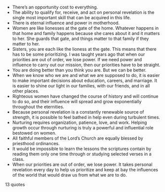  - There’s an opportunity cost to everything.
 - The ability to qualify for, receive, and act on personal revelation is the single most important skill that can be acquired in this life.
 - There is eternal influence and power in motherhood.
 - Women are like lionesses at the gate of the home. Whatever happens in that home and family happens because she cares about it and it matters to her. She guards that gate, and things matter to that family if they matter to her.
 - Sisters, you are each like the lioness at the gate. This means that there has to be some prioritizing. I was taught years ago that when our priorities are out of order, we lose power. If we need power and influence to carry out our mission, then our priorities have to be straight.
 - You are doing better than you think you are. But we can be better.
 - When we know who we are and what we are supposed to do, it is easier to make important decisions about education, careers, and marriage. It is easier to shine our light in our families, with our friends, and in all other places.
 - Righteous women have changed the course of history and will continue to do so, and their influence will spread and grow exponentially throughout the eternities.
 - Because personal revelation is a constantly renewable source of strength, it is possible to feel bathed in help even during turbulent times.
 - Nurturing requires organization, patience, love, and work. Helping growth occur through nurturing is truly a powerful and influential role bestowed on women.
 - All faithful members of the Lord’s Church are equally blessed by priesthood ordinances.
 - It would be impossible to learn the lessons the scriptures contain by reading them only one time through or studying selected verses in a class.
 - When our priorities are out of order, we lose power. It takes personal revelation every day to help us prioritize and keep at bay the influences of the world that would draw us from what we are to do.

13 quotes